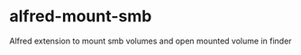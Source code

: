 alfred-mount-smb
================

Alfred extension to mount smb volumes and open mounted volume in finder
